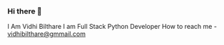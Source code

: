 ### Hi there 👋
I Am Vidhi Bilthare
I am Full Stack Python Developer
How to reach me - vidhibilthare@gmmail.com

